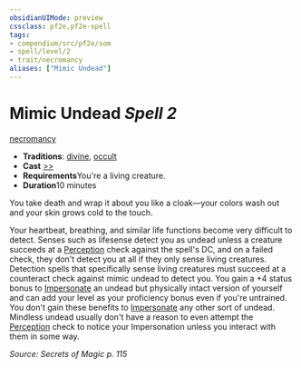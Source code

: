 ```yaml
---
obsidianUIMode: preview
cssclass: pf2e,pf2e-spell
tags:
- compendium/src/pf2e/som
- spell/level/2
- trait/necromancy
aliases: ["Mimic Undead"]
---
```

# Mimic Undead *Spell 2*   
[necromancy](../../rules/traits/necromancy.md)  

- **Traditions**: [divine](../../rules/traits/divine.md), [occult](../../rules/traits/occult.md)
- **Cast** [>>](../../rules/core-rulebook/chapter-9-playing-the-game.md#Actions "Two-Action") 
- **Requirements**You're a living creature.
- **Duration**10 minutes

You take death and wrap it about you like a cloak—your colors wash out and your skin grows cold to the touch.

Your heartbeat, breathing, and similar life functions become very difficult to detect. Senses such as lifesense detect you as undead unless a creature succeeds at a [Perception](../skills.md#Perception) check against the spell's DC, and on a failed check, they don't detect you at all if they only sense living creatures. Detection spells that specifically sense living creatures must succeed at a counteract check against mimic undead to detect you. You gain a +4 status bonus to [Impersonate](../../rules/actions/impersonate.md) an undead but physically intact version of yourself and can add your level as your proficiency bonus even if you're untrained. You don't gain these benefits to [Impersonate](../../rules/actions/impersonate.md) any other sort of undead. Mindless undead usually don't have a reason to even attempt the [Perception](../skills.md#Perception) check to notice your Impersonation unless you interact with them in some way.

*Source: Secrets of Magic p. 115*